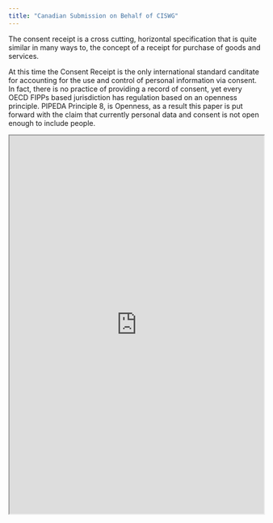 ```yaml
---
title: "Canadian Submission on Behalf of CISWG"
---
```


The consent receipt is a cross cutting, horizontal specification that is quite similar in many ways to, the concept of a receipt for purchase of goods and services.

At this time the Consent Receipt is the only international standard canditate for accounting for the use and control of personal information via consent. In fact, there is no practice of providing a record of consent, yet every OECD FIPPs based jurisdiction has regulation based on an openness principle. PIPEDA Principle 8, is Openness, as a result this paper is put forward with the claim that currently personal data and consent is not open enough to include people.

<iframe height="750" width="100%" src="https://ewelton.github.io/ktest/wiki.html#Canadian%20Submission%20on%20Behalf%20of%20CISWG"></iframe>
